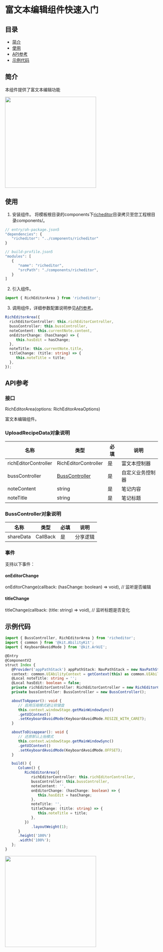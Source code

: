 # 富文本编辑组件快速入门

## 目录

- [简介](#简介)
- [使用](#使用)
- [API参考](#API参考)
- [示例代码](#示例代码)

## 简介

本组件提供了富文本编辑功能

<img src="./screenshot/rich_editor.png" width="300">

## 使用
1. 安装组件。
   将模板根目录的components下[richeditor](../../components/richeditor)目录拷贝至您工程根目录components/。
```typescript
// entry/oh-package.json5
"dependencies": {
   "richeditor": "../components/richeditor"
} 
```
```typescript
// build-profile.json5
"modules": [
   {
      "name": "richeditor",
      "srcPath": "./components/richeditor",
   }
]
```

2. 引入组件。

```typescript
import { RichEditorArea } from 'richeditor';
```

3. 调用组件，详细参数配置说明参见[API参考](#API参考)。

```typescript
RichEditorArea({
  richEditorController: this.richEditorController,
  bussController: this.bussController,
  noteContent: this.currentNote.content,
  onEditorChange: (hasChange) => {
     this.hasEdit = hasChange;
  },
  noteTitle: this.currentNote.title,
  titleChange: (title: string) => {
     this.noteTitle = title;
  },
});
```

## API参考

### 接口
RichEditorArea(options: RichEditorAreaOptions)

富文本编辑组件。


### UploadRecipeData对象说明

| 名称          | 类型                                         | 必填 | 说明       |
|-------------|--------------------------------------------|----|----------|
| richEditorController       | RichEditorController                       | 是  | 富文本控制器   |
| bussController     | [BussController](#BussController对象说明)      | 是  | 自定义业务控制器 |
| noteContent | string                                     | 是  | 笔记内容     |
| noteTitle       | string                                     | 是  | 笔记标题     |

### BussController对象说明

| 名称       | 类型              | 必填 | 说明   |
|----------|-----------------|----|------|
| shareData     | CallBack<avoid> | 是  | 分享逻辑 |

### 事件

支持以下事件：

#### onEditorChange
onEditorChange(callback: (hasChange: boolean) => void),
// 监听是否编辑

#### titleChange
titleChange(callback: (title: string) => void),
// 监听标题是否变化

## 示例代码

```typescript
import { BussController, RichEditorArea } from 'richeditor';
import { common } from '@kit.AbilityKit';
import { KeyboardAvoidMode } from '@kit.ArkUI';

@Entry
@ComponentV2
struct Index {
   @Provider('appPathStack') appPathStack: NavPathStack = new NavPathStack();
   context: common.UIAbilityContext = getContext(this) as common.UIAbilityContext;
   @Local noteTitle: string = '';
   @Local hasEdit: boolean = false;
   private richEditorController: RichEditorController = new RichEditorController();
   private bussController: BussController = new BussController();

   aboutToAppear(): void {
      // 启用压缩模式避让软键盘
      this.context.windowStage.getMainWindowSync()
      .getUIContext()
      .setKeyboardAvoidMode(KeyboardAvoidMode.RESIZE_WITH_CARET);
   }

   aboutToDisappear(): void {
      // 还原默认上抬模式
      this.context.windowStage.getMainWindowSync()
      .getUIContext()
      .setKeyboardAvoidMode(KeyboardAvoidMode.OFFSET);
   }

   build() {
      Column() {
         RichEditorArea({
            richEditorController: this.richEditorController,
            bussController: this.bussController,
            noteContent: '',
            onEditorChange: (hasChange: boolean) => {
               this.hasEdit = hasChange;
            },
            noteTitle: '',
            titleChange: (title: string) => {
               this.noteTitle = title;
            },
         })
            .layoutWeight(1);
      }
      .height('100%')
      .width('100%');
   };
}

```

<img src="./screenshot/rich_editor.png" width="300">





